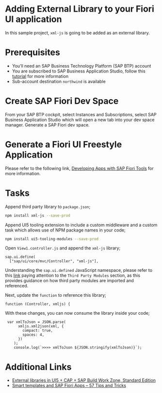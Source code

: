 # Adding External Library to your Fiori UI application

In this sample project, `xml-js` is going to be added as an external library.

# Prerequisites

- You’ll need an SAP Business Technology Platform (SAP BTP) account
- You are subscribed to SAP Business Application Studio, follow this [tutorial](https://help.sap.com/products/SAP%20Business%20Application%20Studio/9d1db9835307451daa8c930fbd9ab264/6331319fd9ea4f0ea5331e21df329539.html) for more information
- Sub-account destination `northwind` is available

# Create SAP Fiori Dev Space

From your SAP BTP cockpit, select Instances and Subscriptions, select SAP Business Application Studio which will open a new tab into your dev space manager. Generate a SAP Fiori dev space.

# Generate a Fiori UI Freestyle Application

Please refer to the following link, [Developing Apps with SAP Fiori Tools](https://sapui5.hana.ondemand.com/sdk/#/topic/a460a7348a6c431a8bd967ab9fb8d918) for more information.

# Tasks

Append third party library to `package.json`;
```bash
npm install xml-js --save-prod
```

Append UI5 tooling extension to include a custom middleware and a custom task which allows use of NPM package names in your code;
```bash
npm install ui5-tooling-modules --save-prod
```

Open `View1.controller.js` and append the `xml-js` library;
```JS
sap.ui.define(
  ["sap/ui/core/mvc/Controller", "xml-js"],
```

Understanding the `sap.ui.defined` JavaScript namespace, please refer to this [link](https://sapui5.hana.ondemand.com/sdk/#/api/sap.ui%23methods/sap.ui.define) paying attention to the `Third Party Modules` section, as this provides guidance on how third party modules are imported and referenced.

Next, update the `function` to reference this library;
```JS
function (Controller, xmljs) {
```

With these changes, you can now consume the library inside your code;
```JS
 var xmlToJson = JSON.parse(
      xmljs.xml2json(xml, {
        compact: true,
        spaces: 4,
      })
    );
    console.log(`>>>> xmlToJson ${JSON.stringify(xmlToJson)}`);
```

# Additional Links

* [External libraries in UI5 + CAP + SAP Build Work Zone, Standard Edition](https://blogs.sap.com/2023/11/08/external-libraries-in-ui5-cap-sap-build-work-zone-standard-edition/)
* [Smart templates and SAP Fiori Apps – 57 Tips and Tricks](https://blogs.sap.com/2019/09/20/smart-templates-tips-and-tricks/)